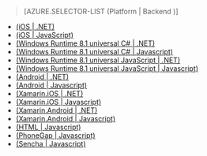 > [AZURE.SELECTOR-LIST (Platform | Backend )]
- [(iOS | .NET)](/documentation/articles/mobile-services-dotnet-backend-ios-get-started/)
- [(iOS | JavaScript)](/documentation/articles/mobile-services-ios-get-started/)
- [(Windows Runtime 8.1 universal C# | .NET)](/documentation/articles/mobile-services-dotnet-backend-windows-store-dotnet-get-started/)
- [(Windows Runtime 8.1 universal C# | Javascript)](/documentation/articles/mobile-services-javascript-backend-windows-store-dotnet-get-started/)
- [(Windows Runtime 8.1 universal JavaScript | .NET)](/documentation/articles/mobile-services-dotnet-backend-windows-store-javascript-get-started/)
- [(Windows Runtime 8.1 universal JavaScript | Javascript)](/documentation/articles/mobile-services-javascript-backend-windows-store-javascript-get-started/)
- [(Android | .NET)](/documentation/articles/mobile-services-dotnet-backend-android-get-started-EC/)
- [(Android | Javascript)](/documentation/articles/mobile-services-android-get-started-EC/)
- [(Xamarin.iOS | .NET)](/documentation/articles/mobile-services-dotnet-backend-xamarin-ios-get-started/)
- [(Xamarin.iOS | Javascript)](/documentation/articles/partner-xamarin-mobile-services-ios-get-started/)
- [(Xamarin.Android | .NET)](/documentation/articles/mobile-services-dotnet-backend-xamarin-android-get-started/)
- [(Xamarin.Android | Javascript)](/documentation/articles/partner-xamarin-mobile-services-android-get-started/)
- [(HTML | Javascript)](/documentation/articles/mobile-services-html-get-started/)
- [(PhoneGap | Javascript)](/documentation/articles/mobile-services-javascript-backend-phonegap-get-started/)
- [(Sencha | Javascript)](/documentation/articles/partner-sencha-mobile-services-get-started/)
<!-- - [(Appcelerator | Javascript)](/documentation/articles/partner-appcelerator-mobile-services-javascript-backend-appcelerator-get-started/) -->

<!---HONumber=71-->